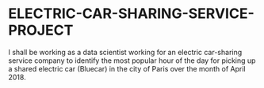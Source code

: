 # ELECTRIC-CAR-SHARING-SERVICE-PROJECT
I shall be working as a data scientist working for an electric car-sharing service company to identify the most popular hour of the day for picking up a shared electric car (Bluecar) in the city of Paris over the month of April 2018.
